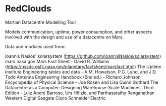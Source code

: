 # RedClouds
Martian Datacentre Modelling Tool


Models communication, uptime, power consumption, and other aspects involved with the design and use of a datacentre on Mars.


Data and modules used from:

Ioannis Nasios' solarsystem (https://github.com/IoannisNasios/solarsystem)
mars.nasa.gov
Mars Fact Sheet - David R. Williams (https://nssdc.gsfc.nasa.gov/planetary/factsheet/marsfact.html)
The Uptime Institute
Engineering tables and data - A.M. Howatson, P.G. Lund, and J.D. Todd
Antenna Engineering Handbook (2nd ed.) - Richard Johnson
Encyclopedia of Physical Science - Joe Rosen and Lisa Quinn Gothard
The Datacentre as a Computer: Designing Warehouse-Scale Machines, Third Edition - Luiz André Barroso, Urs Hölzle, and Parthasarathy Ranganathan
Western Digital
Seagate
Cisco
Schneider Electric
